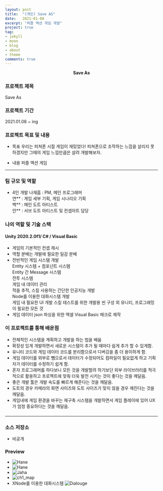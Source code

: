 ```yaml
---
layout: post
title:  "(개인) Save AS"
date:   2021-01-08
excerpt: "퍼즐 액션 게임 개발"
project: true
tag:
- jekyll 
- moon
- blog
- about
- theme
comments: true
---
```

<center><b>Save As</b></center>
     
### 프로젝트 제목
Save As

### 프로젝트 기간
2021.01.08 ~ ing

### 프로젝트 목표 및 내용
* 목표
	우리는 피쳐폰 시절 게임이 재밌었다! 피쳐폰으로 조작하는 느낌을 살리지 못하겠지만 그때의 게임 느낌만큼은 살려 개발해보자.

* 내용
	퍼즐 액션 게임		

---

### 팀 규모 및 역할
* 4인 개발
나재흠 : PM, 메인 프로그래머  
연** : 게임 세부 기획, 게임 시나리오 기획  
백** : 메인 도트 아티스트  
안** : 서브 도트 아티스트 및 컨셉아트 담당  

### 나의 역할 및 기술 스택
#### Unity 2020.2.0f1/ C# / Visual Basic  
* 게임의 기본적인 컨셉 제시  
* 역할 분배는 개발에 필요한 일감 분배  
* 전반적인 게임 시스템 개발  
	Entity 시스템 + 컴포넌트 시스템  
	Entity 간 Message 시스템  
	전투 시스템  
	게임 내 데이터 관리  
	적을 추적, 스킬 사용하는 간단한 인공지능 개발  
	Node를 이용한 대화시스템 개발  
	게임 내 필요한 UI 개발
	스킬 테스트를 위한 개발용 씬 구성
	외 유니티, 프로그래밍이 필요한 모든 것  
* 게임 데이터 json 파싱을 위한 엑셀 Visual Basic 매크로 제작  


### 이 프로젝트를 통해 배운점
*  전체적인 시스템을 계획하고 개발을 하는 법을 배움  
*  확장성 있게 개발하면서 새로운 시스템이 추가 될 때마다 쉽게 추가 할 수 있게함.  
*  유니티 코드와 게임 데이터 코드를 분리함으로서 디버깅을 좀 더 용이하게 함.  
*  게임 데이터를 외부로 뺌으로서 데이터가 수정되어도 컴파일이 필요없게 하고 기획자가 데이터를 수정하기 쉽게 함.  
*  혼자 프로그래머를 하다보니 모든 것을 개발할려 하기보단 외부 라이브러리를 적극적으로 활용하고 프로젝트에 맞춰 더욱 발전 시키는 것이 좋다는 것을 깨달음.  
*  좋은 개발 툴은 개발 속도를 빠르게 해준다는 것을 깨달음.
*  도트의 경우 카메라의 화면 사이즈와 도트 사이즈가 맞지 않을 경우 깨진다는 것을 깨달음.
*  게임내에 게임 환경을 바꾸는 재구축 시스템을 개발하면서 게임 플레이에 있어 UX가 엄청 중요하다는 것을 깨달음.

### 

---

### 소스 저장소
* 비공개

### Preview
* ![Hane](https://user-images.githubusercontent.com/18138559/179418119-a44d3a85-a9ce-4ef8-bc4d-241db3fb1081.png)
* ![Hane](https://user-images.githubusercontent.com/18138559/179418135-d192ecf3-0635-465a-a0a8-c069b6470860.gif)
* ![Jaha](https://user-images.githubusercontent.com/18138559/179418149-9073044e-6b06-43d2-9018-fcde900bc591.gif)
* ![ch1_map](https://user-images.githubusercontent.com/18138559/179419204-fe58b8a9-d750-4c09-a1a8-ab56b46c9ea1.png)
* XNode를 이용한 대화시스템 ![Dialouge](https://user-images.githubusercontent.com/18138559/179419292-722ae119-7b12-4e65-a818-029e6e7ac463.png)
